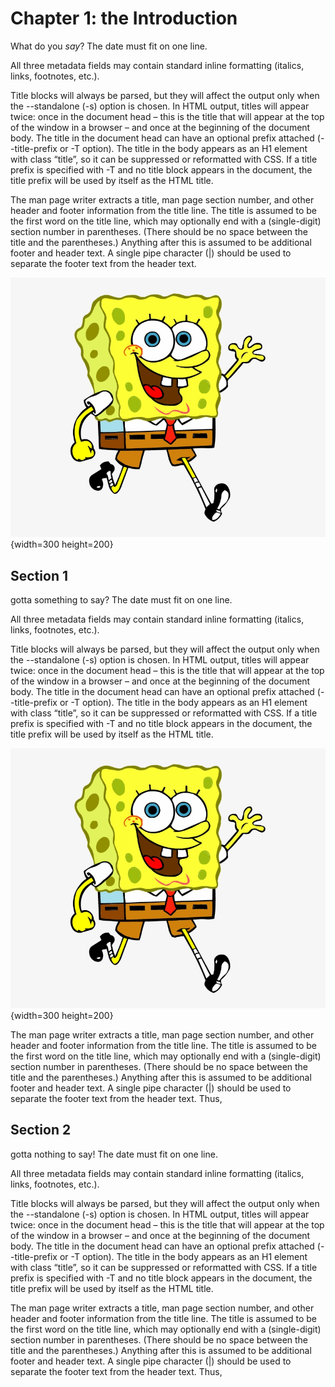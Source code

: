 # Chapter 1: the Introduction
What do you _say_?
The date must fit on one line.

All three metadata fields may contain standard inline formatting (italics, links, footnotes, etc.).

Title blocks will always be parsed, but they will affect the output only when the --standalone (-s) option is chosen. In HTML output, titles will appear twice: once in the document head – this is the title that will appear at the top of the window in a browser – and once at the beginning of the document body. The title in the document head can have an optional prefix attached (--title-prefix or -T option). The title in the body appears as an H1 element with class “title”, so it can be suppressed or reformatted with CSS. If a title prefix is specified with -T and no title block appears in the document, the title prefix will be used by itself as the HTML title.

The man page writer extracts a title, man page section number, and other header and footer information from the title line. The title is assumed to be the first word on the title line, which may optionally end with a (single-digit) section number in parentheses. (There should be no space between the title and the parentheses.) Anything after this is assumed to be additional footer and header text. A single pipe character (|) should be used to separate the footer text from the header text. 

![random png](images/random.png){width=300 height=200}

## Section 1
gotta something to say?
The date must fit on one line.

All three metadata fields may contain standard inline formatting (italics, links, footnotes, etc.).

Title blocks will always be parsed, but they will affect the output only when the --standalone (-s) option is chosen. In HTML output, titles will appear twice: once in the document head – this is the title that will appear at the top of the window in a browser – and once at the beginning of the document body. The title in the document head can have an optional prefix attached (--title-prefix or -T option). The title in the body appears as an H1 element with class “title”, so it can be suppressed or reformatted with CSS. If a title prefix is specified with -T and no title block appears in the document, the title prefix will be used by itself as the HTML title.

![random png](images/random.png){width=300 height=200}

The man page writer extracts a title, man page section number, and other header and footer information from the title line. The title is assumed to be the first word on the title line, which may optionally end with a (single-digit) section number in parentheses. (There should be no space between the title and the parentheses.) Anything after this is assumed to be additional footer and header text. A single pipe character (|) should be used to separate the footer text from the header text. Thus,

## Section 2
gotta nothing to say!
The date must fit on one line.

All three metadata fields may contain standard inline formatting (italics, links, footnotes, etc.).

Title blocks will always be parsed, but they will affect the output only when the --standalone (-s) option is chosen. In HTML output, titles will appear twice: once in the document head – this is the title that will appear at the top of the window in a browser – and once at the beginning of the document body. The title in the document head can have an optional prefix attached (--title-prefix or -T option). The title in the body appears as an H1 element with class “title”, so it can be suppressed or reformatted with CSS. If a title prefix is specified with -T and no title block appears in the document, the title prefix will be used by itself as the HTML title.

The man page writer extracts a title, man page section number, and other header and footer information from the title line. The title is assumed to be the first word on the title line, which may optionally end with a (single-digit) section number in parentheses. (There should be no space between the title and the parentheses.) Anything after this is assumed to be additional footer and header text. A single pipe character (|) should be used to separate the footer text from the header text. Thus,